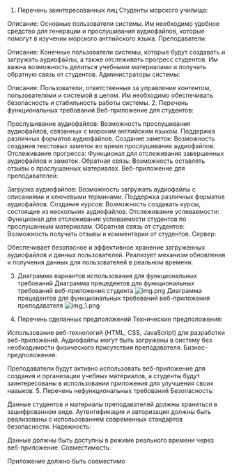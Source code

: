 1. Перечень заинтересованных лиц
Студенты морского училища:

Описание: Основные пользователи системы. Им необходимо удобное средство для генерации и прослушивания аудиофайлов,
которые помогут в изучении морского английского языка.
Преподаватели:

Описание: Конечные пользователи системы, которые будут создавать и загружать аудиофайлы, а также отслеживать прогресс
студентов. Им важна возможность делиться учебными материалами и получать обратную связь от студентов.
Администраторы системы:

Описание: Пользователи, ответственные за управление контентом, пользователями и системой в целом.
Им необходимо обеспечивать безопасность и стабильность работы системы.
2. Перечень функциональных требований
Веб-приложение для студентов:

Прослушивание аудиофайлов:
Возможность прослушивания аудиофайлов, связанных с морским английским языком.
Поддержка различных форматов аудиофайлов.
Создание заметок:
Возможность создания текстовых заметок во время прослушивания аудиофайлов.
Отслеживание прогресса:
Функционал для отслеживания завершенных аудиофайлов и заметок.
Обратная связь:
Возможность оставлять отзывы о прослушанных материалах.
Веб-приложение для преподавателей:

Загрузка аудиофайлов:
Возможность загружать аудиофайлы с описаниями и ключевыми терминами.
Поддержка различных форматов аудиофайлов.
Создание курсов:
Возможность создавать курсы, состоящие из нескольких аудиофайлов.
Отслеживание успеваемости:
Функционал для отслеживания успеваемости студентов по прослушанным материалам.
Обратная связь от студентов:
Возможность получать отзывы и комментарии от студентов.
Сервер:

Обеспечивает безопасное и эффективное хранение загруженных аудиофайлов и данных пользователей.
Реализует механизм обновления и получения данных для пользователей в реальном времени.

3. Диаграмма вариантов использования для функциональных требований
Диаграмма прецедентов для функциональных требований веб-приложения студента
![img.png](img.png)
Диаграмма прецедентов для функциональных требований веб-приложения преподавателя
![img_1.png](img_1.png)

4. Перечень сделанных предположений
Технические предположения:

Использование веб-технологий (HTML, CSS, JavaScript) для разработки веб-приложений.
Аудиофайлы могут быть загружены в систему без необходимости физического присутствия преподавателя.
Бизнес-предположения:

Преподаватели будут активно использовать веб-приложение для создания и организации учебных материалов,
а студенты будут заинтересованы в использовании приложения для улучшения своих навыков.
5. Перечень нефункциональных требований
Безопасность:

Данные студентов и материалы преподавателей должны храниться в зашифрованном виде.
Аутентификация и авторизация должны быть реализованы с использованием современных стандартов безопасности.
Надежность:

Данные должны быть доступны в режиме реального времени через веб-приложение.
Совместимость:

Приложение должно быть совместимо